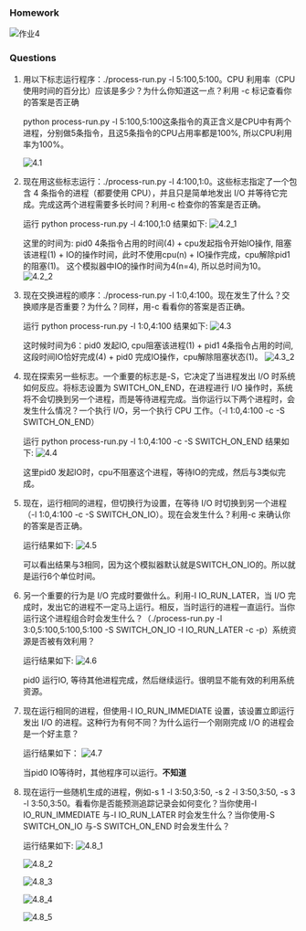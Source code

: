 ### Homework
![作业4](pic/char4Homework.png)

### Questions

1. 用以下标志运行程序：./process-run.py -l 5:100,5:100。CPU 利用率（CPU 使用时间的百分比）应该是多少？为什么你知道这一点？利用 -c 标记查看你的答案是否正确

    python process-run.py -l 5:100,5:100这条指令的真正含义是CPU中有两个进程，分别做5条指令，且这5条指令的CPU占用率都是100%, 所以CPU利用率为100%。

    ![4.1](pic/4.1.png)

2. 现在用这些标志运行：./process-run.py -l 4:100,1:0。这些标志指定了一个包含 4 条指令的进程（都要使用 CPU），并且只是简单地发出 I/O 并等待它完成。完成这两个进程需要多长时间？利用-c 检查你的答案是否正确。

    运行 python process-run.py -l 4:100,1:0 结果如下:
    ![4.2_1](pic/4.2_1.png)

    这里的时间为: pid0 4条指令占用的时间(4) + cpu发起指令开始IO操作, 阻塞该进程(1) + IO的操作时间，此时不使用cpu(n) + IO操作完成，cpu解除pid1的阻塞(1)。
    这个模拟器中IO的操作时间为4(n=4), 所以总时间为10。
    ![4.2_2](pic/4.2_2.png)

3. 现在交换进程的顺序：./process-run.py -l 1:0,4:100。现在发生了什么？交换顺序是否重要？为什么？同样，用-c 看看你的答案是否正确。
   
    运行 python process-run.py -l 1:0,4:100 结果如下:
    ![4.3](pic/4.3.png)

    这时候时间为6：pid0 发起IO, cpu阻塞该进程(1) + pid1 4条指令占用的时间, 这段时间IO恰好完成(4) + pid0 完成IO操作，cpu解除阻塞状态(1)。
    ![4.3_2](pic/4.3_2.png)

4. 现在探索另一些标志。一个重要的标志是-S，它决定了当进程发出 I/O 时系统如何反应。将标志设置为 SWITCH_ON_END，在进程进行 I/O 操作时，系统将不会切换到另一个进程，而是等待进程完成。当你运行以下两个进程时，会发生什么情况？一个执行 I/O，另一个执行 CPU 工作。（-l 1:0,4:100 -c -S SWITCH_ON_END）

    运行 python process-run.py -l 1:0,4:100 -c -S SWITCH_ON_END 结果如下:
    ![4.4](pic/4.4.png)

    这里pid0 发起IO时，cpu不阻塞这个进程，等待IO的完成，然后与3类似完成。

5. 现在，运行相同的进程，但切换行为设置，在等待 I/O 时切换到另一个进程（-l 1:0,4:100 -c -S SWITCH_ON_IO）。现在会发生什么？利用-c 来确认你的答案是否正确。

    运行结果如下:
    ![4.5](pic/4.5.png)

    可以看出结果与3相同，因为这个模拟器默认就是SWITCH_ON_IO的。所以就是运行6个单位时间。

6. 另一个重要的行为是 I/O 完成时要做什么。利用-I IO_RUN_LATER，当 I/O 完成时，发出它的进程不一定马上运行。相反，当时运行的进程一直运行。当你运行这个进程组合时会发生什么？（./process-run.py -l 3:0,5:100,5:100,5:100 -S SWITCH_ON_IO -I IO_RUN_LATER -c -p）系统资源是否被有效利用？
   
    运行结果如下: 
    ![4.6](pic/4.6.png)

    pid0 运行IO, 等待其他进程完成，然后继续运行。很明显不能有效的利用系统资源。

7. 现在运行相同的进程，但使用-I IO_RUN_IMMEDIATE 设置，该设置立即运行发出 I/O 的进程。这种行为有何不同？为什么运行一个刚刚完成 I/O 的进程会是一个好主意？

    运行结果如下：
    ![4.7](pic/4.7.png)

    当pid0 IO等待时，其他程序可以运行。**不知道**

8. 现在运行一些随机生成的进程，例如-s 1 -l 3:50,3:50, -s 2 -l 3:50,3:50, -s 3 -l 3:50,3:50。看看你是否能预测追踪记录会如何变化？当你使用-I IO_RUN_IMMEDIATE 与-I IO_RUN_LATER 时会发生什么？当你使用-S SWITCH_ON_IO 与-S SWITCH_ON_END 时会发生什么？

    运行结果如下: 
    ![4.8_1](pic/4.8_1.png)

    ![4.8_2](pic/4.8_2.png)

    ![4.8_3](pic/4.8_3.png)

    ![4.8_4](pic/4.8_4.png)

    ![4.8_5](pic/4.8_5.png)
